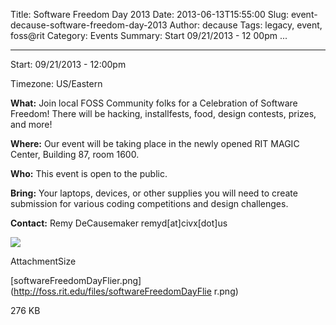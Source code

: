 Title: Software Freedom Day 2013
Date: 2013-06-13T15:55:00
Slug: event-decause-software-freedom-day-2013
Author: decause
Tags: legacy, event, foss@rit
Category: Events
Summary: Start  09/21/2013 - 12 00pm ... 

---
Start: 09/21/2013 - 12:00pm

Timezone: US/Eastern

**What:** Join local FOSS Community folks for a Celebration of Software Freedom! There will be hacking, installfests, food, design contests, prizes, and more!

**Where:** Our event will be taking place in the newly opened RIT MAGIC Center, Building 87, room 1600.

**Who:** This event is open to the public.

**Bring:** Your laptops, devices, or other supplies you will need to create submission for various coding competitions and design challenges.

**Contact:** Remy DeCausemaker remyd[at]civx[dot]us

![](http://foss.rit.edu/files/softwareFreedomDayFlier.png)

AttachmentSize

[softwareFreedomDayFlier.png](http://foss.rit.edu/files/softwareFreedomDayFlie
r.png)

276 KB

